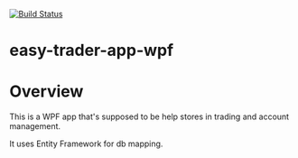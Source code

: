 [![Build Status](https://dev.azure.com/isaacikusika/AzureDevOpsTest/_apis/build/status/ayodejii.easy-trader-app-wpf?branchName=refs%2Fpull%2F1%2Fmerge)](https://dev.azure.com/isaacikusika/AzureDevOpsTest/_build/latest?definitionId=1&branchName=refs%2Fpull%2F1%2Fmerge)

# easy-trader-app-wpf

# Overview

This is a WPF app that's supposed to be help stores in trading and account management.

It uses Entity Framework  for db mapping.
